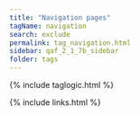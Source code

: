 ```yaml
---
title: "Navigation pages"
tagName: navigation
search: exclude
permalink: tag_navigation.html
sidebar: qaf_2_1_7b_sidebar
folder: tags
---
```

{% include taglogic.html %}

{% include links.html %}
